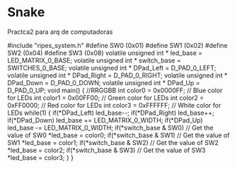 # Snake
Practca2 para arq de computadoras

#include "ripes_system.h"
#define SW0 (0x01)
#define SW1 (0x02)
#define SW2 (0x04)
#define SW3 (0x08)
volatile unsigned int * led_base = LED_MATRIX_0_BASE;
volatile unsigned int * switch_base = SWITCHES_0_BASE;
volatile unsigned int * DPad_Left = D_PAD_0_LEFT;
volatile unsigned int * DPad_Right = D_PAD_0_RIGHT;
volatile unsigned int * DPad_Down = D_PAD_0_DOWN;
volatile unsigned int * DPad_Up = D_PAD_0_UP;
void main()
{
//RRGGBB
int color0 = 0x0000FF; // Blue color for LEDs
int color1 = 0x00FF00; // Green color for LEDs
int color2 = 0xFF0000; // Red color for LEDs
int color3 = 0xFFFFFF; // White color for LEDs
while(1)
{
if(*DPad_Left)
led_base--;
if(*DPad_Right)
led_base++;
if(*DPad_Down)
led_base += LED_MATRIX_0_WIDTH;
if(*DPad_Up)
led_base -= LED_MATRIX_0_WIDTH;
if(*switch_base & SW0) // Get the value of SW0
*led_base = color0;
if(*switch_base & SW1) // Get the value of SW1
*led_base = color1;
if(*switch_base & SW2) // Get the value of SW2
*led_base = color2;
if(*switch_base & SW3) // Get the value of SW3
*led_base = color3;
}
}

